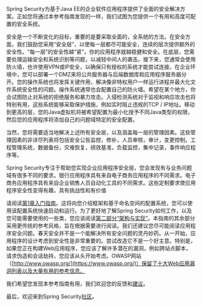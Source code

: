 Spring Security为基于Java EE的企业软件应用程序提供了全面的安全解决方案。正如您将通过本参考指南发现的一样，我们试图为您提供一个有用和高度可配置的安全系统。

安全是一个不断变化的目标，重要的是要采取全面的，全系统的方法。在安全方面，我们鼓励您采用“安全层”，以使每一层都尽可能安全，连续的层次提供额外的安全性。“每一层”的安全性越“紧”，你的应用程序就越稳健和安全。在底层，您需要处理运输安全和系统识别等问题，以减轻中间人的袭击。接下来，您通常会使用防火墙，也许使用VPN或IP安全，以确保只有授权的系统才能尝试连接。在企业环境中，您可以部署一个DMZ来将公共服务器与后端数据库和应用程序服务器分开。您的操作系统也将发挥关键作用，解决像非特权用户一样运行进程并最大化文件系统安全性的问题。操作系统通常也会配置自己的防火墙。希望在某个地方，你会试图防止对系统的拒绝服务和暴力攻击。入侵检测系统对于监视和响应攻击也将特别有用，这些系统能够采取保护措施，例如实时阻止违规的TCP / IP地址。移动到更高的层，您的Java虚拟机将被希望配置为最小化授予不同Java类型的权限，然后您的应用程序将添加自己的问题域特定的安全配置。

当然，您将需要适当地解决上述所有安全层，以及涵盖每一层的管理因素。这些管理因素的非详尽列表将包括安全公告监控，修补，人员审核，审计，变更控制，工程管理系统，数据备份，灾难恢复，绩效基准，负载监控，集中记录，事件响应程序等。

Spring Security专注于帮助您实现企业应用程序安全层，您会发现有与业务问题域有很多不同的要求。银行应用程序具有来自电子商务应用程序的不同需求。电子商务应用程序具有来自企业销售人员自动化工具的不同需求。这些定制要求使应用程序安全性变得有趣，具有挑战性和有价值

请阅读[第1章入门指南](https://docs.spring.io/spring-security/site/docs/5.0.0.M3/reference/htmlsingle/#getting-started)。这将向您介绍框架和基于命名空间的配置系统，您可以使用该配置系统快速启动和运行。为了更好地了解Spring Security如何工作，以及您可能需要使用的一些类，您应该阅读[第二部分“架构与实现”](https://docs.spring.io/spring-security/site/docs/5.0.0.M3/reference/htmlsingle/#overall-architecture)。本指南的其余部分采用更传统的参考风格，旨在根据需要进行阅读。我们还建议您尽可能阅读应用程序安全问题。春天安全并不是一个能解决所有安全问题的灵丹妙药。从一开始，应用程序的设计考虑到安全性是非常重要的。尝试改造它不是一个好主意。特别是，如果您正在构建Web应用程序，您应该了解许多潜在的漏洞，例如跨站点脚本，请求伪造和会话劫持，您应该从头开始考虑。OWASP网站（[http://www.owasp.org/](https://www.owasp.org/)）保留了十大Web应用漏洞列表以及大量有用的参考信息。

我们希望您发现本参考指南有用，我们欢迎您的反馈和[建议](https://docs.spring.io/spring-security/site/docs/5.0.0.M3/reference/htmlsingle/#jira)。

最后，欢迎来到Spring Security[社区](https://docs.spring.io/spring-security/site/docs/5.0.0.M3/reference/htmlsingle/#community)。

